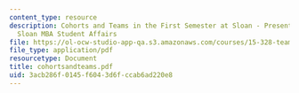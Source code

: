 ```yaml
---
content_type: resource
description: Cohorts and Teams in the First Semester at Sloan - Presentation by MIT
  Sloan MBA Student Affairs
file: https://ol-ocw-studio-app-qa.s3.amazonaws.com/courses/15-328-team-project-fall-2003/3acb286f0145f6043d6fccab6ad220e8_cohortsandteams.pdf
file_type: application/pdf
resourcetype: Document
title: cohortsandteams.pdf
uid: 3acb286f-0145-f604-3d6f-ccab6ad220e8
---
```

